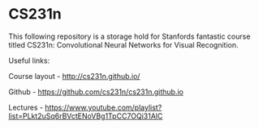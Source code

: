 # CS231n

This following repository is a storage hold for Stanfords fantastic course titled CS231n: Convolutional Neural Networks for Visual Recognition.

Useful links:

Course layout - http://cs231n.github.io/

Github - https://github.com/cs231n/cs231n.github.io

Lectures - https://www.youtube.com/playlist?list=PLkt2uSq6rBVctENoVBg1TpCC7OQi31AlC







